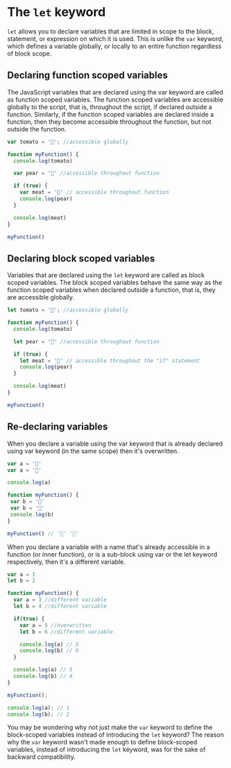 # The `let` keyword

`let` allows you to declare variables that are limited in scope to the block, statement, or expression on which it is used. This is unlike the `var` keyword, which defines a variable globally, or locally to an entire function regardless of block scope.

## Declaring function scoped variables

The JavaScript variables that are declared using the var keyword are called as function scoped variables. The function scoped variables are accessible globally to the script, that is, throughout the script, if declared outside a function. Similarly, if the function scoped variables are declared inside a function, then they become accessible throughout the function, but not outside the function.

```javascript
var tomato = '🍅'; //accessible globally

function myFunction() {
  console.log(tomato)

  var pear = '🍐' //accessible throughout function

  if (true) {
    var meat = '🍖' // accessible throughout function
    console.log(pear)
  }

  console.log(meat)
}

myFunction()
```

## Declaring block scoped variables

Variables that are declared using the `let` keyword are called as block scoped variables. The block scoped variables behave the same way as the function scoped variables when declared outside a function, that is, they are accessible globally.

```javascript
let tomato = '🍅'; //accessible globally

function myFunction() {
  console.log(tomato)

  let pear = '🍐' //accessible throughout function

  if (true) {
    let meat = '🍖' // accessible throughout the "if" statement
    console.log(pear)
  }

  console.log(meat)
}

myFunction()
```

## Re-declaring variables

When you declare a variable using the var keyword that is already declared using var keyword (in the same scope) then it's overwritten.

```javascript
var a = '🍅'
var a = '🍖'

console.log(a)

function myFunction() {
 var b = '🍖'
 var b = '🍐'
 console.log(b)
}

myFunction() // '🍖' '🍐'
```

When you declare a variable with a name that's already accessible in a function (or inner function), or is a sub-block using var or the let keyword respectively, then it's a different variable.

```javascript
var a = 1
let b = 2

function myFunction() {
  var a = 3 //different variable
  let b = 4 //different variable

  if(true) {
    var a = 5 //overwritten
    let b = 6 //different variable

    console.log(a) // 5
    console.log(b) // 6
  }

  console.log(a) // 5
  console.log(b) // 4
}

myFunction();

console.log(a); // 1
console.log(b); // 2
```

You may be wondering why not just make the `var` keyword to define the block-scoped variables instead of introducing the `let` keyword? The reason why the
`var` keyword wasn't made enough to define block-scoped variables, instead of introducing the `let` keyword, was for the sake of backward compatibility.